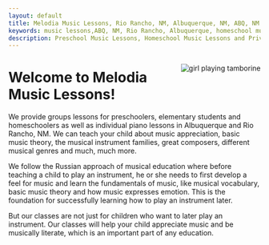 ```yaml
---
layout: default
title: Melodia Music Lessons, Rio Rancho, NM, Albuquerque, NM, ABQ, NM
keywords: music lessons,ABQ, NM, Rio Rancho, Albuquerque, homeschool music lessons, preschool music lessons, private music lessons
description: Preschool Music Lessons, Homeschool Music Lessons and Private Music Lessons in Rio Rancho and Albuquerque area, NM.
---
```

<img style="float:right; margin-top: 15px; margin-bottom: 15px; margin-left: 15px;" src="{{site.url}}/images/lesson.png" alt="girl playing tamborine" />

# Welcome to Melodia Music Lessons!

We provide groups lessons for preschoolers, elementary students and homeschoolers as well as individual piano lessons in Albuquerque and Rio Rancho, NM. We can teach your child about music appreciation, basic music theory, the musical instrument families, great composers, different musical genres and much, much more.

We follow the Russian approach of musical education where before teaching a child to play an instrument, he or she needs to first develop a feel for music and learn the fundamentals of music, like musical vocabulary, basic music theory and how music expresses emotion. This is the foundation for successfully learning how to play an instrument later.

But our classes are not just for children who want to later play an instrument. Our classes will help your child appreciate music and be musically literate, which is an important part of any education.
